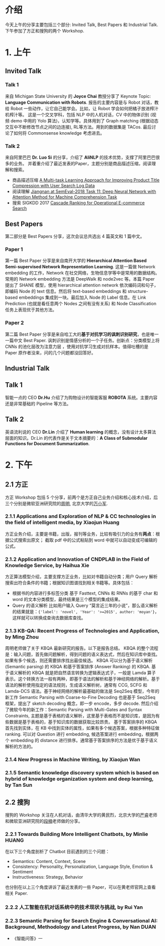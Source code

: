 # 介绍
今天上午的分享主要包括三个部分: Invited Talk, Best Papers 和 Industrial Talk.
下午参加了方正和搜狗的两个 Workshop.

# 1. 上午
## Invited Talk
### Talk 1
来自 Michigan State University 的 **Joyce Chai** 教授分享了 Keynote Topic: **Language Communication with Robots**.
报告的主要内容是与 Robot 对话，教给 Robot 一些动作，让它自己能学会。比如，让 Robot 学会如何把橘子放进榨汁机榨汁等。
这是一个交叉学科，包括 NLP 中的人机对话，CV 中的物体识别 (视频 demo 中用的 Yolo 算法)，认知学等。具体用到了 Graph matching (根据动态交互中不断修改节点之间的边连接), RL等方法。用到的数据集是 TACos. 最后讨论了如何将 Commonsense knowledge 考虑进去。
### Talk 2
来自阿里巴巴 **Dr. Luo Si** 的分享，介绍了 **AliNLP** 的技术优势，支撑了阿里巴巴很多的业务。
并着重介绍了最近发表的Paper，主题分别是商品描述压缩，阅读理解和搜索。
- 商品描述压缩
[A Multi-task Learning Approach for Improving Product Title Compression with User Search Log Data](https://arxiv.org/pdf/1801.01725.pdf)
- 阅读理解
[Jiangnan at SemEval-2018 Task 11: Deep Neural Network with Attention Method for Machine Comprehension Task](http://aclweb.org/anthology/S18-1178)
- 搜索
SIGKDD 2017 [Cascade Ranking for Operational E-commerce Search](https://arxiv.org/pdf/1706.02093.pdf)

## Best Papers
第二部分是 Best Papers 分享，这次会议总共选出 4 篇英文和 1 篇中文。
### Paper 1
第一篇 Best Paper 分享是来自南开大学的 **Hierarchical Attention Based Semi-supervised Network Representation Learning**. 这是一篇做 Network embedding 的工作，Network 在社交网络，生物信息学等中是常用的数据结构。常用的 Network embedding 方法是 DeepWalk 和 node2vec 等。本篇 Paper 提出了 SHANE 模型，使用 hierarchical attention network 依次编码词和句子，即编码 Node 的 text 信息。然后将 text-based embeddings 和 structure-based embeddings 集成到一块。最后加入 Node 的 Label 信息。在 Link Prediction (也就是看任意两个 Nodes 之间有没有关系) 和 Node Classification 任务上表现优于其他方法。
### Paper 2
第二篇 Best Paper 分享是来自哈工大的**基于对抗学习的讽刺识别研究**，也是唯一一篇中文 Best Paper. 讽刺识别是情感分析的一个子任务。创新点：分类模型上将 CNNs 的池化层改为注意力层 ，使用对抗学习生成对抗样本。值得吐槽的是 Paper 原作者没来，问的几个问题都没回答好。

## Industrial Talk
## Talk 1
智能一点的 CEO **Dr.Hu** 介绍了为购物设计的智能客服 **ROBOTA** 系统。主要内容还是非常基础的 Pipeline 等方法。
## Talk 2
英语流利说的 CEO **Dr.Lin** 介绍了 **Human learning** 的概念，没有设计太多算法层面的知识。Dr.Lin 的代表作是关于文本摘要的：**A Class of Submodular Functions for Document Summarization**.

# 2. 下午

## 2.1 方正
方正 Workshop 包括 5 个分享，前两个是方正自己业务介绍和核心技术介绍，后三个分别是微软亚洲研究院的[周明](https://www.microsoft.com/en-us/research/people/mingzhou/), 
北京大学的[万小军](http://59.108.48.5/lcwm/wanxj/).
### 2.1.1 Applications and Exploration of NLP & CC technologies in the field of intelligent media, by Xiaojun Huang
方正业务介绍，主要是书籍，出版，报刊等业务，比较有吸引力的业务有**两点**：根据公式搜索出原文；
截取 pdf 中的公式粘贴到 word 中就可以自动变成可编辑的公式。

### 2.1.2 Application and Innovation of CNDPLAB in the Field of Knowledge Service, by Haihua Xie
方正算法模型介绍，主要支撑方正业务，比如对书籍自动分类；用户 Query 解析搜索出符合条件的书籍；根据知识图谱找到相关书籍等。具体包括：
- 根据书的内容进行多标签分类
基于 Fasttext, CNNs 和 RNNs 的基于 char 和 word 的文本分类模型，最终结果是三个模型的集成结果。
- Query 的语义解析
比如用户输入 Query “莫言近三年的小说”，那么语义解析的结果就是：`{'label': 'novel', 'Year': '>=2015', author: 'moyan'}`，这样就可以转换成查询去数据库查找。

### 2.1.3 KB-QA: Recent Progress of Technologies and Application, by Ming Zhou
周明老师做了关于 KBQA 最新研究的报告。以下是报告总结。
KBQA 的整个流程是：输入问题，首先做问题解析，得到问题的语义表达式，然后在知识库中查找。如果有多个候选，则还需要排序找出最佳候选。 
KBQA 可以分为基于语义解析 (Semantic parsing) 的 KBQA 和基于答案排序 (Answer Ranking) 的 KBQA. 
基于语义解析的 KBQA 就是把自然语言转换为逻辑表达式子，一般是 Lamda 算子表示。这个转换方法一般有两种，即基于语法的解析和基于神经网络的解析。基于语法的解析使用指定的语法规则，生成语义解析树，通常有 CCG, SCFG 和 Lamda-DCS 语法。基于神经网络的解析最基础的做法是 Seq2Seq 模型，今年的新工作 Semantic Parsing with Coarse-to-Fine Decoding 也是基于 Seq2Seq 框架，提出了 sketch decoding 概念，即一步 encode，多步 decode.
然后介绍了微软今年的新工作：Semantic Parsing with Multi-Gates and Syntax Constraints, 主题是基于表格的语义解析，这里基于表格而不是知识库，是因为有些数据是基于表格的，基于知识库的数据获取比较昂贵。
基于答案排序的 KBQA 首先找到实体，在 KB 中找到实体的属性，如果有多个候选答案，根据多种特征做 ranking. 可以对 Question 进行 embedding, 候选答案进行 embedding，根据两个 embedding 的 distance 进行排序。通常基于答案排序的方法是优于基于语义解析的方法的。
### 2.1.4 New Progress in Machine Writing, by Xiaojun Wan
### 2.1.5 Semantic knowledge discovery system which is based on hybrid of knowledge organization system and deep learning, by Tan Sun


## 2.2 搜狗
搜狗的 Workshop 关注在人机对话，由清华大学的黄民烈，北京大学的[严睿](http://www.ruiyan.me)老师和微软亚洲研究院的[段楠](https://www.microsoft.com/en-us/research/people/nanduan/)老师做的分享。

### 2.2.1 Towards Building More Intelligent Chatbots, by Minlie HUANG
在以下三个角度剖析了 Chatbot 目前遇到的三个问题：
- Semantics: Content, Context, Scene
- Consistency: Personality, Personalization, Language Style, Emotion & Sentiment
- Instructiveness: Strategy, Behavior

也分别在以上三个角度讲诉了最近发表的一些 Paper，可以在黄老师官网上查看相关 Paper.
### 2.2.2 人工智能在机对话系统中的技术现状与挑战, by Rui Yan
### 2.2.3 Semantic Parsing for Search Engine & Conversational AI: Background, Methodology and Latest Progress, by Nan DUAN

- 《智能问答》一
